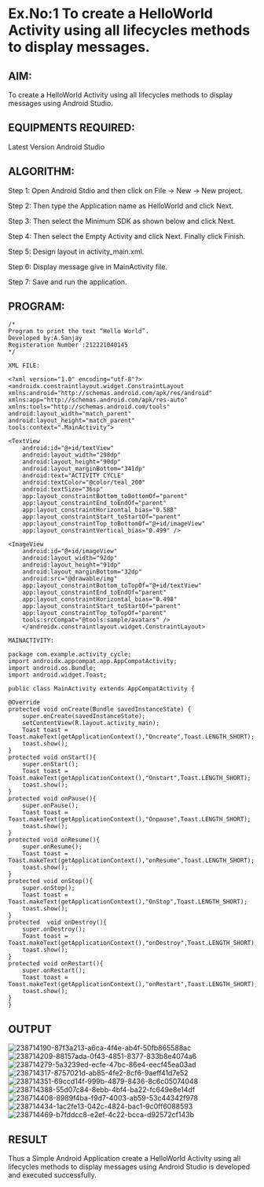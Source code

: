 # Ex.No:1 To create a HelloWorld Activity using all lifecycles methods to display messages.


## AIM:

To create a HelloWorld Activity using all lifecycles methods to display messages using Android Studio.

## EQUIPMENTS REQUIRED:

Latest Version Android Studio

## ALGORITHM:

Step 1: Open Android Stdio and then click on File -> New -> New project.

Step 2: Then type the Application name as HelloWorld and click Next. 

Step 3: Then select the Minimum SDK as shown below and click Next.

Step 4: Then select the Empty Activity and click Next. Finally click Finish.

Step 5: Design layout in activity_main.xml.

Step 6: Display message give in MainActivity file.

Step 7: Save and run the application.

## PROGRAM:
```
/*
Program to print the text “Hello World”.
Developed by:A.Sanjay
Registeration Number :212221040145
*/
```
```
XML FILE:

<?xml version="1.0" encoding="utf-8"?>
<androidx.constraintlayout.widget.ConstraintLayout xmlns:android="http://schemas.android.com/apk/res/android"
xmlns:app="http://schemas.android.com/apk/res-auto"
xmlns:tools="http://schemas.android.com/tools"
android:layout_width="match_parent"
android:layout_height="match_parent"
tools:context=".MainActivity">

<TextView
    android:id="@+id/textView"
    android:layout_width="298dp"
    android:layout_height="90dp"
    android:layout_marginBottom="341dp"
    android:text="ACTIVITY CYCLE"
    android:textColor="@color/teal_200"
    android:textSize="36sp"
    app:layout_constraintBottom_toBottomOf="parent"
    app:layout_constraintEnd_toEndOf="parent"
    app:layout_constraintHorizontal_bias="0.588"
    app:layout_constraintStart_toStartOf="parent"
    app:layout_constraintTop_toBottomOf="@+id/imageView"
    app:layout_constraintVertical_bias="0.499" />

<ImageView
    android:id="@+id/imageView"
    android:layout_width="92dp"
    android:layout_height="91dp"
    android:layout_marginBottom="32dp"
    android:src="@drawable/img"
    app:layout_constraintBottom_toTopOf="@+id/textView"
    app:layout_constraintEnd_toEndOf="parent"
    app:layout_constraintHorizontal_bias="0.498"
    app:layout_constraintStart_toStartOf="parent"
    app:layout_constraintTop_toTopOf="parent"
    tools:srcCompat="@tools:sample/avatars" />
    </androidx.constraintlayout.widget.ConstraintLayout>
```
```
MAINACTIVITY:

package com.example.activity_cycle;
import androidx.appcompat.app.AppCompatActivity;
import android.os.Bundle;
import android.widget.Toast;

public class MainActivity extends AppCompatActivity {

@Override
protected void onCreate(Bundle savedInstanceState) {
    super.onCreate(savedInstanceState);
    setContentView(R.layout.activity_main);
    Toast toast = Toast.makeText(getApplicationContext(),"Oncreate",Toast.LENGTH_SHORT);
    toast.show();
}
protected void onStart(){
    super.onStart();
    Toast toast = Toast.makeText(getApplicationContext(),"Onstart",Toast.LENGTH_SHORT);
    toast.show();
}
protected void onPause(){
    super.onPause();
    Toast toast = Toast.makeText(getApplicationContext(),"Onpause",Toast.LENGTH_SHORT);
    toast.show();
}
protected void onResume(){
    super.onResume();
    Toast toast = Toast.makeText(getApplicationContext(),"onResume",Toast.LENGTH_SHORT);
    toast.show();
}
protected void onStop(){
    super.onStop();
    Toast toast = Toast.makeText(getApplicationContext(),"OnStop",Toast.LENGTH_SHORT);
    toast.show();
}
protected  void onDestroy(){
    super.onDestroy();
    Toast toast = Toast.makeText(getApplicationContext(),"onDestroy",Toast.LENGTH_SHORT);
    toast.show();
}
protected void onRestart(){
    super.onRestart();
    Toast toast = Toast.makeText(getApplicationContext(),"onRestart",Toast.LENGTH_SHORT);
    toast.show();
}
}
```
## OUTPUT
![238714190-87f3a213-a6ca-4f4e-ab4f-50fb865588ac](https://github.com/MilitantVlr/EXP1/assets/121683193/ec9a3470-c948-4a0e-9b36-303bd93cb8f2)
![238714209-88157ada-0f43-4851-8377-833b8e4074a6](https://github.com/MilitantVlr/EXP1/assets/121683193/09b182e8-7283-4bd7-b864-52bd14df969d)
![238714279-5a3239ed-ecfe-47bc-86e4-eecf45ea03ad](https://github.com/MilitantVlr/EXP1/assets/121683193/e7ae0b48-8ba7-4c90-b483-abdf1660c495)
![238714317-8757021d-ab85-4fe2-8cf6-9aeff41d7e52](https://github.com/MilitantVlr/EXP1/assets/121683193/6fc4fb64-305e-4b88-aadd-7474d1421301)
![238714351-69ccd14f-999b-4879-8436-8c6c05074048](https://github.com/MilitantVlr/EXP1/assets/121683193/85ecf235-5ff7-446c-80dd-845cf769b9d7)
![238714388-55d07c84-8ebb-4bf4-ba22-fc649e8e14df](https://github.com/MilitantVlr/EXP1/assets/121683193/a849489d-9ba9-4206-a2d3-03992080d376)
![238714408-8989f4ba-f9d7-4003-ab59-53c44342f978](https://github.com/MilitantVlr/EXP1/assets/121683193/0dbc4e9a-a273-4328-a9dd-2a99bb37a1ef)
![238714434-1ac2fe13-042c-4824-bac1-9c0ff6088593](https://github.com/MilitantVlr/EXP1/assets/121683193/546c03da-08b6-42a1-b72c-0889030d85f9)
![238714469-b7fddcc8-e2ef-4c22-bcca-d92572cf143b](https://github.com/MilitantVlr/EXP1/assets/121683193/90ea9307-23f6-4b44-a3e0-a11f8ae5c9cc)




## RESULT
Thus a Simple Android Application create a HelloWorld Activity using all lifecycles methods to display messages using Android Studio is developed and executed successfully.
